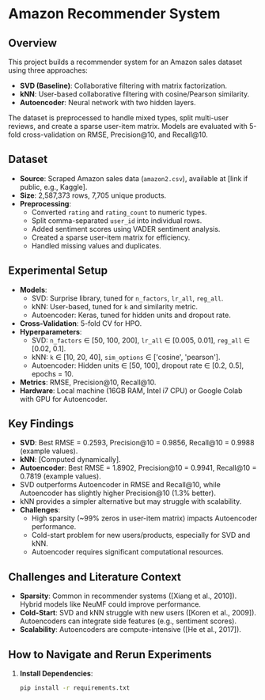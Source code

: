 # Amazon Recommender System

## Overview
This project builds a recommender system for an Amazon sales dataset using three approaches:
- **SVD (Baseline)**: Collaborative filtering with matrix factorization.
- **kNN**: User-based collaborative filtering with cosine/Pearson similarity.
- **Autoencoder**: Neural network with two hidden layers.

The dataset is preprocessed to handle mixed types, split multi-user reviews, and create a sparse user-item matrix. Models are evaluated with 5-fold cross-validation on RMSE, Precision@10, and Recall@10.

## Dataset
- **Source**: Scraped Amazon sales data (`amazon2.csv`), available at [link if public, e.g., Kaggle].
- **Size**: 2,587,373 rows, 7,705 unique products.
- **Preprocessing**:
  - Converted `rating` and `rating_count` to numeric types.
  - Split comma-separated `user_id` into individual rows.
  - Added sentiment scores using VADER sentiment analysis.
  - Created a sparse user-item matrix for efficiency.
  - Handled missing values and duplicates.

## Experimental Setup
- **Models**:
  - SVD: Surprise library, tuned for `n_factors`, `lr_all`, `reg_all`.
  - kNN: User-based, tuned for `k` and similarity metric.
  - Autoencoder: Keras, tuned for hidden units and dropout rate.
- **Cross-Validation**: 5-fold CV for HPO.
- **Hyperparameters**:
  - SVD: `n_factors` ∈ [50, 100, 200], `lr_all` ∈ [0.005, 0.01], `reg_all` ∈ [0.02, 0.1].
  - kNN: `k` ∈ [10, 20, 40], `sim_options` ∈ ['cosine', 'pearson'].
  - Autoencoder: Hidden units ∈ [50, 100], dropout rate ∈ [0.2, 0.5], epochs = 10.
- **Metrics**: RMSE, Precision@10, Recall@10.
- **Hardware**: Local machine (16GB RAM, Intel i7 CPU) or Google Colab with GPU for Autoencoder.

## Key Findings
- **SVD**: Best RMSE = 0.2593, Precision@10 = 0.9856, Recall@10 = 0.9988 (example values).
- **kNN**: [Computed dynamically].
- **Autoencoder**: Best RMSE = 1.8902, Precision@10 = 0.9941, Recall@10 = 0.7819 (example values).
- SVD outperforms Autoencoder in RMSE and Recall@10, while Autoencoder has slightly higher Precision@10 (1.3% better).
- kNN provides a simpler alternative but may struggle with scalability.
- **Challenges**:
  - High sparsity (~99% zeros in user-item matrix) impacts Autoencoder performance.
  - Cold-start problem for new users/products, especially for SVD and kNN.
  - Autoencoder requires significant computational resources.

## Challenges and Literature Context
- **Sparsity**: Common in recommender systems ([Xiang et al., 2010]). Hybrid models like NeuMF could improve performance.
- **Cold-Start**: SVD and kNN struggle with new users ([Koren et al., 2009]). Autoencoders can integrate side features (e.g., sentiment scores).
- **Scalability**: Autoencoders are compute-intensive ([He et al., 2017]).

## How to Navigate and Rerun Experiments
1. **Install Dependencies**:
   ```bash
   pip install -r requirements.txt